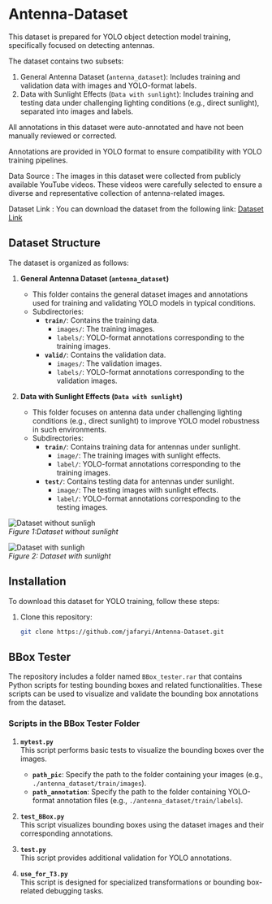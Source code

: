 # Antenna-Dataset
This dataset is prepared for YOLO object detection model training, specifically focused on detecting antennas. 

The dataset contains two subsets:
1. General Antenna Dataset (`antenna_dataset`): Includes training and validation data with images and YOLO-format labels.
2. Data with Sunlight Effects (`Data with sunlight`): Includes training and testing data under challenging lighting conditions (e.g., direct sunlight), separated into images and labels.

All annotations in this dataset were auto-annotated and have not been manually reviewed or corrected.

Annotations are provided in YOLO format to ensure compatibility with YOLO training pipelines.




Data Source :
The images in this dataset were collected from publicly available YouTube videos. These videos were carefully selected to ensure a diverse and representative collection of antenna-related images.

Dataset Link :
You can download the dataset from the following link: [Dataset Link]( https://drive.google.com/file/d/1jFjSSOv4nJ_-z-rTVW3mcS-uE5K7S9_p/view?usp=sharing)


## Dataset Structure
The dataset is organized as follows:

1. **General Antenna Dataset (`antenna_dataset`)**
   - This folder contains the general dataset images and annotations used for training and validating YOLO models in typical conditions.
   - Subdirectories:
     - **`train/`**: Contains the training data.
       - `images/`: The training images.
       - `labels/`: YOLO-format annotations corresponding to the training images.
     - **`valid/`**: Contains the validation data.
       - `images/`: The validation images.
       - `labels/`: YOLO-format annotations corresponding to the validation images.

2. **Data with Sunlight Effects (`Data with sunlight`)**
   - This folder focuses on antenna data under challenging lighting conditions (e.g., direct sunlight) to improve YOLO model robustness in such environments.
   - Subdirectories:
     - **`train/`**: Contains training data for antennas under sunlight.
       - `image/`: The training images with sunlight effects.
       - `label/`: YOLO-format annotations corresponding to the training images.
     - **`test/`**: Contains testing data for antennas under sunlight.
       - `image/`: The testing images with sunlight effects.
       - `label/`: YOLO-format annotations corresponding to the testing images.
      
![Dataset without sunligh ](https://github.com/user-attachments/assets/fde77bf1-6aff-4a08-b601-8ca69c3fb362)  
*Figure 1:Dataset without sunlight*


![Dataset with sunligh ](https://github.com/user-attachments/assets/1fb9b7dd-c811-49de-9e7d-c38ba5e60499)  
*Figure 2: Dataset with sunlight*








## Installation
To download this dataset for YOLO training, follow these steps:

1. Clone this repository:
   ```bash
   git clone https://github.com/jafaryi/Antenna-Dataset.git


## BBox Tester

The repository includes a folder named `BBox_tester.rar` that contains Python scripts for testing bounding boxes and related functionalities. These scripts can be used to visualize and validate the bounding box annotations from the dataset.

### Scripts in the BBox Tester Folder

1. **`mytest.py`**  
   This script performs basic tests to visualize the bounding boxes over the images.  
   - **`path_pic`**: Specify the path to the folder containing your images (e.g., `./antenna_dataset/train/images`).
   - **`path_annotation`**: Specify the path to the folder containing YOLO-format annotation files (e.g., `./antenna_dataset/train/labels`).

2. **`test_BBox.py`**  
   This script visualizes bounding boxes using the dataset images and their corresponding annotations.

3. **`test.py`**  
   This script provides additional validation for YOLO annotations.

4. **`use_for_T3.py`**  
   This script is designed for specialized transformations or bounding box-related debugging tasks.




